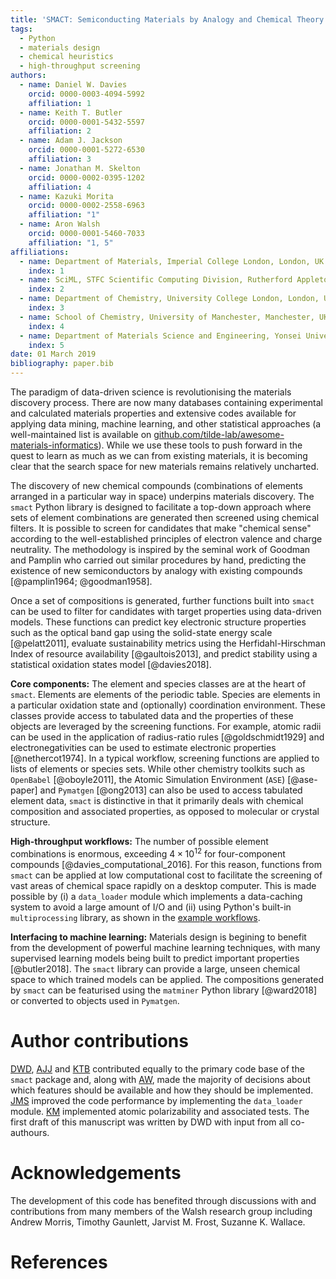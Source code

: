 ```yaml
---
title: 'SMACT: Semiconducting Materials by Analogy and Chemical Theory'
tags:
  - Python
  - materials design
  - chemical heuristics
  - high-throughput screening
authors:
  - name: Daniel W. Davies
    orcid: 0000-0003-4094-5992
    affiliation: 1
  - name: Keith T. Butler
    orcid: 0000-0001-5432-5597
    affiliation: 2
  - name: Adam J. Jackson
    orcid: 0000-0001-5272-6530
    affiliation: 3
  - name: Jonathan M. Skelton
    orcid: 0000-0002-0395-1202
    affiliation: 4
  - name: Kazuki Morita
    orcid: 0000-0002-2558-6963
    affiliation: "1"
  - name: Aron Walsh
    orcid: 0000-0001-5460-7033
    affiliation: "1, 5"
affiliations:
  - name: Department of Materials, Imperial College London, London, UK
    index: 1
  - name: SciML, STFC Scientific Computing Division, Rutherford Appleton Laboratories, UK
    index: 2
  - name: Department of Chemistry, University College London, London, UK
    index: 3
  - name: School of Chemistry, University of Manchester, Manchester, UK
    index: 4
  - name: Department of Materials Science and Engineering, Yonsei University, Seoul, Korea
    index: 5
date: 01 March 2019
bibliography: paper.bib
---
```


The paradigm of data-driven science is revolutionising the materials discovery process. There are now many databases containing experimental and calculated materials properties and extensive codes available for applying data mining, machine learning, and other statistical approaches (a well-maintained list is available on [github.com/tilde-lab/awesome-materials-informatics](https://github.com/tilde-lab/awesome-materials-informatics)). While we use these tools to push forward in the quest to learn as much as we can from existing materials, it is becoming clear that the search space for new materials remains relatively uncharted.

The discovery of new chemical compounds (combinations of elements arranged in a particular way in space) underpins materials discovery. The `smact` Python library is designed to facilitate a top-down approach where sets of element combinations are generated then screened using chemical filters. It is possible to screen for candidates that make "chemical sense" according to the well-established principles of electron valence and charge neutrality. The methodology is inspired by the seminal work of Goodman and Pamplin who carried out similar procedures by hand, predicting the existence of new semiconductors by analogy with existing compounds [@pamplin1964; @goodman1958].

Once a set of compositions is generated, further functions built into `smact` can be used to filter for candidates with target properties using data-driven models. These functions can predict key electronic structure properties such as the optical band gap using the solid-state energy scale [@pelatt2011], evaluate sustainability metrics using the Herfidahl-Hirschman Index of resource availability [@gaultois2013], and predict stability using a statistical oxidation states model [@davies2018].

**Core components:** The element and species classes are at the heart of `smact`. Elements are elements of the periodic table. Species are elements in a particular oxidation state and (optionally) coordination environment. These classes provide access to tabulated data and the properties of these objects are leveraged by the screening functions. For example, atomic radii can be used in the application of radius-ratio rules [@goldschmidt1929] and electronegativities can be used to estimate electronic properties [@nethercot1974]. In a typical workflow, screening functions are applied to lists of elements or species sets. While other chemistry toolkits such as `OpenBabel` [@oboyle2011], the Atomic Simulation Environment (`ASE`) [@ase-paper] and `Pymatgen` [@ong2013] can also be used to access tabulated element data, `smact` is distinctive in that it primarily deals with chemical composition and associated properties, as opposed to molecular or crystal structure.

**High-throughput workflows:** The number of possible element combinations is enormous, exceeding $4\times10^{12}$ for four-component compounds [@davies_computational_2016]. For this reason, functions from `smact` can be applied at low computational cost to facilitate the screening of vast areas of chemical space rapidly on a desktop computer.  This is made possible by (i) a `data_loader` module which implements a data-caching system to avoid a large amount of I/O and (ii) using Python's built-in `multiprocessing` library, as shown in the [example workflows](https://github.com/WMD-group/SMACT/tree/master/examples).

**Interfacing to machine learning:** Materials design is begining to benefit from the development of powerful machine learning techniques, with many supervised learning models being built to predict important properties [@butler2018]. The `smact` library can provide a large, unseen chemical space to which trained models can be applied. The compositions generated by `smact` can be featurised using the `matminer` Python library [@ward2018] or converted to objects used in `Pymatgen`.

# Author contributions

[DWD](https://github.com/dandavies99), [AJJ](https://github.com/ajjackson) and [KTB](https://github.com/keeeto) contributed equally to the primary code base of the `smact` package and, along with [AW](https://wmd-group.github.io/), made the majority of decisions about which features should be available and how they should be implemented. [JMS](https://github.com/jmskelton) improved the code performance by implementing the `data_loader` module. [KM](https://github.com/KazMorita) implemented atomic polarizability and associated tests. The first draft of this manuscript was written by DWD with input from all co-authours.

# Acknowledgements

The development of this code has benefited through discussions with and contributions from many members of the Walsh research group including
Andrew Morris,
Timothy Gaunlett,
Jarvist M. Frost,
Suzanne K. Wallace.

# References
